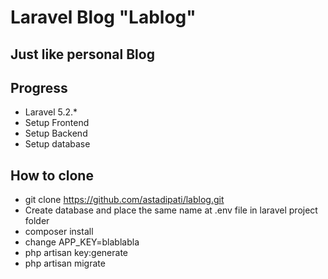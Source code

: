 # Laravel Blog "Lablog"

## Just like personal Blog

## Progress

- Laravel 5.2.*
- Setup Frontend
- Setup Backend
- Setup database


## How to clone

- git clone https://github.com/astadipati/lablog.git
- Create database and place the same name at .env file in laravel project folder
- composer install  
- change APP_KEY=blablabla
- php artisan key:generate
- php artisan migrate
